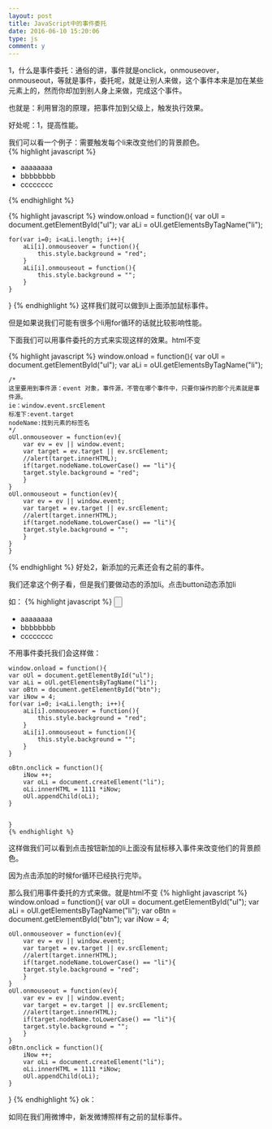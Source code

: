 ```yaml
---
layout: post
title: JavaScript中的事件委托
date: 2016-06-10 15:20:06
type: js
comment: y
---
```

1，什么是事件委托：通俗的讲，事件就是onclick，onmouseover，onmouseout，等就是事件，委托呢，就是让别人来做，这个事件本来是加在某些元素上的，然而你却加到别人身上来做，完成这个事件。

也就是：利用冒泡的原理，把事件加到父级上，触发执行效果。





好处呢：1，提高性能。

我们可以看一个例子：需要触发每个li来改变他们的背景颜色。<br/>
{% highlight javascript %}
<ul id="ul">
	<li>aaaaaaaa</li>
	<li>bbbbbbbb</li>
	<li>cccccccc</li>
</ul>
{% endhighlight %}

 
{% highlight javascript %}
window.onload = function(){
	var oUl = document.getElementById("ul");
	var aLi = oUl.getElementsByTagName("li");

	for(var i=0; i<aLi.length; i++){
		aLi[i].onmouseover = function(){
			this.style.background = "red";
		}
		aLi[i].onmouseout = function(){
			this.style.background = "";
		}
	}
}
{% endhighlight %}
 这样我们就可以做到li上面添加鼠标事件。

但是如果说我们可能有很多个li用for循环的话就比较影响性能。

下面我们可以用事件委托的方式来实现这样的效果。html不变

{% highlight javascript %}
	window.onload = function(){
	var oUl = document.getElementById("ul");
	var aLi = oUl.getElementsByTagName("li");

	/*
	这里要用到事件源：event 对象，事件源，不管在哪个事件中，只要你操作的那个元素就是事件源。
	ie：window.event.srcElement
	标准下:event.target
	nodeName:找到元素的标签名
	*/
	oUl.onmouseover = function(ev){
		var ev = ev || window.event;
		var target = ev.target || ev.srcElement;
		//alert(target.innerHTML);
		if(target.nodeName.toLowerCase() == "li"){
		target.style.background = "red";
		}
	}
	oUl.onmouseout = function(ev){
		var ev = ev || window.event;
		var target = ev.target || ev.srcElement;
		//alert(target.innerHTML);
		if(target.nodeName.toLowerCase() == "li"){
		target.style.background = "";
		}
	}
	}
 
{% endhighlight %}
好处2，新添加的元素还会有之前的事件。

我们还拿这个例子看，但是我们要做动态的添加li。点击button动态添加li

如：
	{% highlight javascript %}
	<input type="button" id="btn" />
	<ul id="ul">
	<li>aaaaaaaa</li>
	<li>bbbbbbbb</li>
	<li>cccccccc</li>
	</ul>
    不用事件委托我们会这样做：

    window.onload = function(){
	var oUl = document.getElementById("ul");
	var aLi = oUl.getElementsByTagName("li");
	var oBtn = document.getElementById("btn");
	var iNow = 4;
	for(var i=0; i<aLi.length; i++){
		aLi[i].onmouseover = function(){
			this.style.background = "red";
		}
		aLi[i].onmouseout = function(){
			this.style.background = "";
		}
	}

	oBtn.onclick = function(){
		iNow ++;
		var oLi = document.createElement("li");
		oLi.innerHTML = 1111 *iNow;
		oUl.appendChild(oLi);
	}

	
    }
    {% endhighlight %}
 这样做我们可以看到点击按钮新加的li上面没有鼠标移入事件来改变他们的背景颜色。

因为点击添加的时候for循环已经执行完毕。

 

那么我们用事件委托的方式来做。就是html不变
{% highlight javascript %}
window.onload = function(){
	var oUl = document.getElementById("ul");
	var aLi = oUl.getElementsByTagName("li");
	var oBtn = document.getElementById("btn");
	var iNow = 4;

	oUl.onmouseover = function(ev){
		var ev = ev || window.event;
		var target = ev.target || ev.srcElement;
		//alert(target.innerHTML);
		if(target.nodeName.toLowerCase() == "li"){
		target.style.background = "red";
		}
	}
	oUl.onmouseout = function(ev){
		var ev = ev || window.event;
		var target = ev.target || ev.srcElement;
		//alert(target.innerHTML);
		if(target.nodeName.toLowerCase() == "li"){
		target.style.background = "";
		}
	}
	oBtn.onclick = function(){
		iNow ++;
		var oLi = document.createElement("li");
		oLi.innerHTML = 1111 *iNow;
		oUl.appendChild(oLi);
	}
}
{% endhighlight %}
ok：

如同在我们用微博中，新发微博照样有之前的鼠标事件。